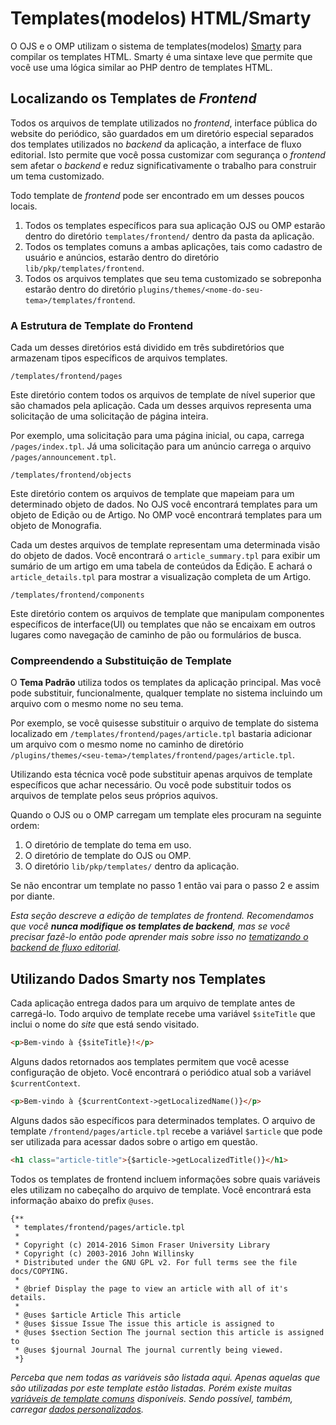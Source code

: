 # Templates(modelos) HTML/Smarty 

O OJS e o OMP utilizam o sistema de templates(modelos) [Smarty](http://www.smarty.net/) para compilar os templates HTML. Smarty é uma sintaxe leve que permite que você use uma lógica similar ao PHP dentro de templates HTML. 

## Localizando os Templates de _Frontend_

Todos os arquivos de template utilizados no _frontend_, interface pública do website do periódico, são guardados em um diretório especial separados dos templates utilizados no _backend_ da aplicação, a interface de fluxo editorial. Isto permite que você possa customizar com segurança o _frontend_ sem afetar o _backend_ e reduz significativamente o trabalho para construir um tema customizado.

Todo template de _frontend_ pode ser encontrado em um desses poucos locais.

1. Todos os templates específicos para sua aplicação OJS ou OMP estarão dentro do diretório `templates/frontend/` dentro da pasta da aplicação.
2. Todos os templates comuns a ambas aplicações, tais como cadastro de usuário e anúncios, estarão dentro do diretório `lib/pkp/templates/frontend`.
3. Todos os arquivos templates que seu tema customizado se sobreponha estarão dentro do diretório `plugins/themes/<nome-do-seu-tema>/templates/frontend`.


### A Estrutura de Template do Frontend 
Cada um desses diretórios está dividido em três subdiretórios que armazenam tipos específicos de arquivos templates.

`/templates/frontend/pages`

Este diretório contem todos os arquivos de template de  nível superior que são chamados pela aplicação. Cada um desses arquivos representa uma solicitação de uma solicitação de página inteira.

Por exemplo, uma solicitação para uma página inicial, ou capa, carrega `/pages/index.tpl`. Já uma solicitação para um anúncio carrega o arquivo `/pages/announcement.tpl`.

`/templates/frontend/objects`

Este diretório contem os arquivos de template que mapeiam para um determinado objeto de dados. No OJS você encontrará templates para um objeto de Edição ou de Artigo. No OMP você encontrará templates para um objeto de Monografia.

Cada um destes arquivos de template representam uma determinada visão do objeto de dados. Você encontrará o `article_summary.tpl` para exibir um sumário de um artigo em uma tabela de conteúdos da Edição. E achará o `article_details.tpl` para mostrar a visualização completa de um Artigo.

`/templates/frontend/components`

Este diretório contem os arquivos de template que manipulam componentes específicos de interface(UI) ou templates que não se encaixam em outros lugares como navegação de caminho de pão ou formulários de busca.

### Compreendendo a Substituição de Template

O **Tema Padrão** utiliza todos os templates da aplicação principal. Mas você pode substituir, funcionalmente,  qualquer template no sistema  incluindo um arquivo com o mesmo nome no seu tema.

Por exemplo, se você quisesse substituir o arquivo de template do sistema localizado em `/templates/frontend/pages/article.tpl` bastaria adicionar um arquivo com o mesmo nome no caminho de diretório `/plugins/themes/<seu-tema>/templates/frontend/pages/article.tpl`.

Utilizando esta técnica você pode substituir apenas arquivos de template específicos que achar necessário. Ou você pode substituir todos os arquivos de template pelos seus próprios aquivos.

Quando o OJS ou o OMP carregam um template eles procuram na seguinte ordem:

1. O diretório de template do tema em uso.
2. O diretório de template do OJS ou OMP.
3. O diretório `lib/pkp/templates/` dentro da aplicação.

Se não encontrar um template no passo 1 então vai para o passo 2 e assim por diante.

*Esta seção descreve a edição de templates de frontend. Recomendamos que você **nunca modifique os templates de backend**, mas se você precisar fazê-lo então pode aprender mais sobre isso  no [tematizando o backend de fluxo editorial](theme-backend.md).*

## Utilizando Dados Smarty nos Templates

Cada aplicação entrega dados para um arquivo de template antes de carregá-lo. Todo arquivo de template recebe uma variável `$siteTitle` que inclui o nome do _site_  que está sendo visitado.

```html
<p>Bem-vindo à {$siteTitle}!</p>
```

Alguns dados retornados aos templates permitem que você acesse configuração de objeto. Você encontrará o periódico atual sob a variável `$currentContext`.

```html
<p>Bem-vindo à {$currentContext->getLocalizedName()}</p>
```

Alguns dados são específicos para determinados templates. O arquivo de template `/frontend/pages/article.tpl` recebe a variável `$article` que pode ser utilizada para acessar dados sobre o artigo em questão.

```html
<h1 class="article-title">{$article->getLocalizedTitle()}</h1>
```

Todos os templates de frontend incluem informações sobre quais variáveis eles utilizam no cabeçalho do arquivo de template. Você encontrará esta informação abaixo do prefix `@uses`.

```smarty
{**
 * templates/frontend/pages/article.tpl
 *
 * Copyright (c) 2014-2016 Simon Fraser University Library
 * Copyright (c) 2003-2016 John Willinsky
 * Distributed under the GNU GPL v2. For full terms see the file docs/COPYING.
 *
 * @brief Display the page to view an article with all of it's details.
 *
 * @uses $article Article This article
 * @uses $issue Issue The issue this article is assigned to
 * @uses $section Section The journal section this article is assigned to
 * @uses $journal Journal The journal currently being viewed.
 *}
```
*Perceba que nem todas as variáveis são listada aqui. Apenas aquelas que são utilizadas por este template estão listadas. Porém existe muitas [variáveis de template comuns](template-variables.md) disponíveis. Sendo possível, também, carregar [dados personalizados](examples-advanced.md).*